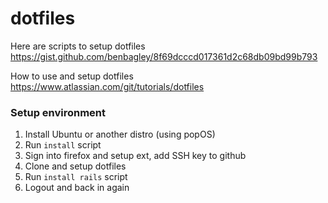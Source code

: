 # dotfiles
Here are scripts to setup dotfiles https://gist.github.com/benbagley/8f69dcccd017361d2c68db09bd99b793

How to use and setup dotfiles
https://www.atlassian.com/git/tutorials/dotfiles

### Setup environment

1. Install Ubuntu or another distro (using popOS)
2. Run `install` script
3. Sign into firefox and setup ext, add SSH key to github
4. Clone and setup dotfiles
5. Run `install rails` script
6. Logout and back in again
